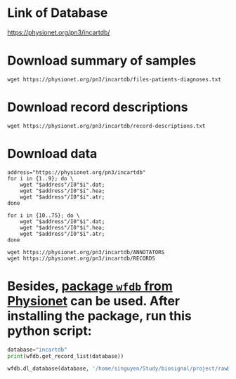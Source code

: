 # Link of Database
https://physionet.org/pn3/incartdb/

# Download summary of samples
`wget https://physionet.org/pn3/incartdb/files-patients-diagnoses.txt`

# Download record descriptions
`wget https://physionet.org/pn3/incartdb/record-descriptions.txt`

# Download data
```SHELL
address="https://physionet.org/pn3/incartdb"
for i in {1..9}; do \
	wget "$address"/I0"$i".dat;
	wget "$address"/I0"$i".hea;
	wget "$address"/I0"$i".atr;
done

for i in {10..75}; do \
	wget "$address"/I0"$i".dat;
	wget "$address"/I0"$i".hea;
	wget "$address"/I0"$i".atr;
done

wget https://physionet.org/pn3/incartdb/ANNOTATORS
wget https://physionet.org/pn3/incartdb/RECORDS
```

# Besides, [package `wfdb` from Physionet](https://github.com/MIT-LCP/wfdb-python) can be used. After installing the package, run this python script:
```python
database="incartdb"
print(wfdb.get_record_list(database))

wfdb.dl_database(database, '/home/singuyen/Study/biosignal/project/rawData')
```
